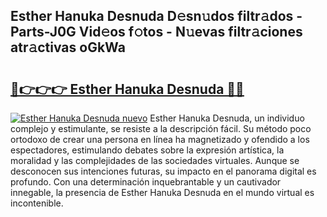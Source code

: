 ## Esther Hanuka Desnuda D𝚎sn𝚞dos filtr𝚊dos - Parts-J0G Vid𝚎os f𝚘tos - N𝚞evas filtr𝚊ciones atr𝚊ctivas oGkWa

# <h2><a href="http://mbaf50v.tromn.icu/?c=Esther+Hanuka+Desnuda">🔗👉👉👉 Esther Hanuka Desnuda 🔗🔗</a></h2>

[![Esther Hanuka Desnuda nuevo](https://i.imgur.com/pEAQMta.gif)](http://mbaf50v.tromn.icu/?c=Esther+Hanuka+Desnuda)
Esther Hanuka Desnuda, un individuo complejo y estimulante, se resiste a la descripción fácil. Su método poco ortodoxo de crear una persona en línea ha magnetizado y ofendido a los espectadores, estimulando debates sobre la expresión artística, la moralidad y las complejidades de las sociedades virtuales. Aunque se desconocen sus intenciones futuras, su impacto en el panorama digital es profundo. Con una determinación inquebrantable y un cautivador innegable, la presencia de Esther Hanuka Desnuda en el mundo virtual es incontenible.
